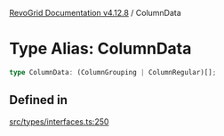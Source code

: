[RevoGrid Documentation v4.12.8](README.md) / ColumnData

# Type Alias: ColumnData

```ts
type ColumnData: (ColumnGrouping | ColumnRegular)[];
```

## Defined in

[src/types/interfaces.ts:250](https://github.com/revolist/revogrid/blob/c3ca1940d3bbc95c0549378ff25b8d267352be31/src/types/interfaces.ts#L250)
